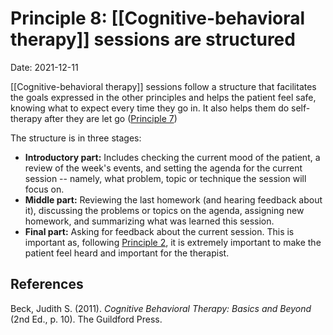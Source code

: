 # Principle 8: [[Cognitive-behavioral therapy]] sessions are structured

Date: 2021-12-11

[[Cognitive-behavioral therapy]] sessions follow a structure that facilitates the goals expressed in the other principles and helps the patient feel safe, knowing what to expect every time they go in. It also helps them do self-therapy after they are let go ([Principle 7](<CBT P7 - Time-Limited>))

The structure is in three stages:
- **Introductory part:** Includes checking the current mood of the patient, a review of the week's events, and setting the agenda for the current session -- namely, what problem, topic or technique the session will focus on. 
- **Middle part:** Reviewing the last homework (and hearing feedback about it), discussing the problems or topics on the agenda, assigning new homework, and summarizing what was learned this session.
- **Final part:** Asking for feedback about the current session. This is important as, following [Principle 2](<CBT P2 - Therapeutic Alliance>), it is extremely important to make the patient feel heard and important for the therapist.

## References
Beck, Judith S. (2011). *Cognitive Behavioral Therapy: Basics and Beyond* (2nd Ed., p. 10). The Guildford Press.